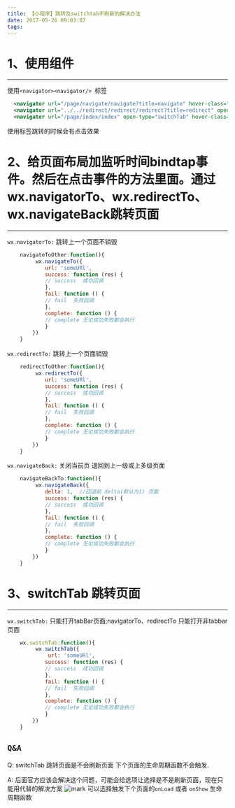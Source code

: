 ```yaml
---
title: 【小程序】跳转及switchtab不刷新的解决办法
date: 2017-05-26 09:03:07
tags:
---
```

 # 1、使用组件
-------------
使用`<navigator><navigator/> `标签
```XML
  <navigator url="/page/navigate/navigate?title=navigate" hover-class="navigator-hover"> 跳转到新页面 </navigator> 
  <navigator url="../../redirect/redirect/redirect?title=redirect" open-type="redirect" hover-class="other-navigator-hover"> 在当前页打开</navigator>
  <navigator url="/page/index/index" open-type="switchTab" hover-class="other-navigator-hover"> 切换 Tab </navigator>
```
使用标签跳转的时候会有点击效果
<!--more-->

 # 2、给页面布局加监听时间bindtap事件。然后在点击事件的方法里面。通过wx.navigatorTo、wx.redirectTo、wx.navigateBack跳转页面
-------------
`wx.navigatorTo:` 跳转上一个页面不销毁 
```javascript
    navigateToOther:function(){
         wx.navigateTo({  
            url: 'someURl',  
            success: function (res) {  
            // success  成功回调
            },  
            fail: function () {  
            // fail  失败回调
            },  
            complete: function () {  
            // complete 无论成功失败都会执行
            }  
        }) 
    }
```
`wx.redirectTo:` 跳转上一个页面销毁 
```javascript
    redirectToOther:function(){
         wx.redirectTo({  
            url: 'someURl',  
            success: function (res) {  
            // success  成功回调
            },  
            fail: function () {  
            // fail  失败回调
            },  
            complete: function () {  
            // complete 无论成功失败都会执行
            }  
        }) 
    }
```

`wx.navigateBack:` 关闭当前页 退回到上一级或上多级页面
```javascript
    navigateBackTo:function(){
         wx.navigateBack({  
            delta: 1,  //回退前 delta(默认为1) 页面
            success: function (res) {  
            // success  成功回调
            },  
            fail: function () {  
            // fail  失败回调
            },  
            complete: function () {  
            // complete 无论成功失败都会执行
            }  
        }) 
    }
```
 # 3、switchTab 跳转页面
-------------
`wx.switchTab:` 只能打开tabBar页面;navigatorTo、redirectTo 只能打开非tabbar页面
```javascript
    wx.switchTab:function(){
         wx.switchTab({  
             url: 'someURl',
            success: function (res) {  
            // success  成功回调
            },  
            fail: function () {  
            // fail  失败回调
            },  
            complete: function () {  
            // complete 无论成功失败都会执行
            }  
        }) 
    }
```

`Q&A`
-------------
Q: switchTab 跳转页面是不会刷新页面 下个页面的生命周期函数不会触发.

A: 后面官方应该会解决这个问题，可能会给选项让选择是不是刷新页面，现在只能用代替的解决方案
![mark](http://oopl89lfl.bkt.clouddn.com/myerlee/20170526/184813028.png?imageslim)
可以选择触发下个页面的`onLoad` 或者 `onShow` 生命周期函数